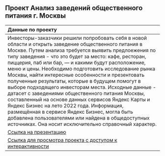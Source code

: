 ## Проект Анализ заведений общественного питания г. Москвы

| Данные по проекту|
| :---------------------- |
| Инвесторы-заказчики решили попробовать себя в новой области и открыть заведение общественного питания в Москве. Путем анализа требуется выявить предлоежения по типу заведения - что это будет за место: кафе, ресторан, пиццерия, паб или бар, — и какими будут расположение, меню и цены. Необходимо подготовить исследование рынка Москвы, найти интересные особенности и презентовать полученные результаты, которые в будущем помогут в выборе подходящего инвесторам места. Исходные данные - датасет с заведениями общественного питания Москвы, составленный на основе данных сервисов Яндекс Карты и Яндекс Бизнес на лето 2022 года. Информация, размещённая в сервисе Яндекс Бизнес, могла быть добавлена пользователями или найдена в общедоступных источниках. Она носит исключительно справочный характер. |  
| [Ссылка на презентацию](https://disk.yandex.ru/i/NqwrMIwUEUA0jg)| 
| [Ссылка для просмотра проекта с доступом к интерактивности](https://nbviewer.org/github/ViktoriaSpb/analysis_projects/blob/42e0a2e8f5a58160da665b6ed2c991a0f0fd3121/msc_folium/msc_folium.ipynb)|








